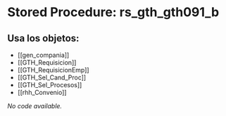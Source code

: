 # Stored Procedure: rs_gth_gth091_b

## Usa los objetos:
- [[gen_compania]]
- [[GTH_Requisicion]]
- [[GTH_RequisicionEmp]]
- [[GTH_Sel_Cand_Proc]]
- [[GTH_Sel_Procesos]]
- [[rhh_Convenio]]

*No code available.*
